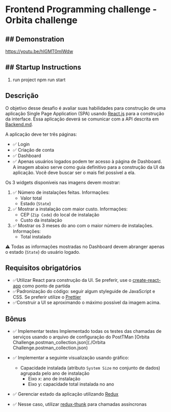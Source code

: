 # Frontend Programming challenge - Orbita challenge

## ## Demonstration

https://youtu.be/hIGMT0mIWdw

## ## Startup Instructions

1. run project
   npm run start

## Descrição

O objetivo desse desafio é avaliar suas habilidades para construção de uma aplicação Single Page Application (SPA) usando [React.js](https://reactjs.org) para a construção da interface. Essa aplicação deverá se comunicar com a API descrita em [Backend.md](https://github.com/orbita-cc/challenge/blob/master/Backend.md#backend-programming-challenge).

A aplicação deve ter três páginas:

- ✅ Login
- ✅ Criação de conta
- ✅ Dashboard
- ✅ Apenas usuários logados podem ter acesso à página de Dashboard. A imagem abaixo serve como guia definitivo para a construção da UI da aplicação. Você deve buscar ser o mais fiel possível a ela.

Os 3 widgets disponíveis nas imagens devem mostrar:

1. ✅ Número de instalações feitas. Informações:
   - Valor total
   - Estado (`State`)
2. ✅ Mostrar a instalação com maior custo. Informações:
   - CEP (`Zip Code`) do local de instalação
   - Custo da instalação
3. ✅ Mostrar os 3 meses do ano com o maior número de instalações. Informações:
   - Total instalado

⚠️ Todas as informações mostradas no Dashboard devem abranger apenas o estado (`State`) do usuário logado.

## Requisitos obrigatórios

- ✅Utilizar React para construção da UI. Se preferir, use o [create-react-app](https://github.com/facebook/create-react-app) como ponto de partida
- ✅Padronização do código: seguir algum styleguide de JavaScript e CSS. Se preferir utilize o [Prettier](https://prettier.io/)
- ✅Construir a UI se aproximando o máximo possível da imagem acima.

## Bônus

- ✅ Implementar testes
  Implementado todas os testes das chamadas de serviços usando o arquivo de configuração do PostTMan
  [Orbita Challenge.postman_collection.json](./Orbita Challenge.postman_collection.json)

- ✅ Implementar a seguinte visualização usando gráfico:
  - Capacidade instalada (atributo `System Size` no conjunto de dados) agrupada pelo ano de instalação
    - Eixo x: ano de instalação
    - Eixo y: capacidade total instalada no ano
- ✅ Gerenciar estado da aplicação utilizando [Redux](https://redux.js.org)
- ✅ Nesse caso, utilizar [redux-thunk](https://github.com/reduxjs/redux-thunk) para chamadas assíncronas
